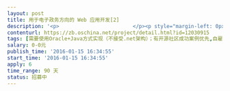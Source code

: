 ```yaml
---                
layout: post       
title: 用于电子政务方向的 Web 应用开发[2]           
description: '<p>                        </p><p style="margin-left: 0px;">现有一个软件开发项目需要外包，为了控制风险，发包人将外包过程拆分成三个阶段来实施，分别为：</p><p>阶段1：用户需求整理或用户需求分析，报酬金额3000元。要求承接方提交《用户需求说明书》或《用户需求分析报告》（承接方可选择其中之一）。</p><p>阶段2：系统概要设计，报酬金额1万元。要求承接方提交《项目概要设计书》。</p><p>阶段3：系统详细设计及实现。报酬金额预计超过20万元（具体由各承接者报价后双方协商确定，需单独订立合同、约定项目金额及支付方式、项目验收标准等），要求承接者提交《项目详细设计》及项目源代码、项目测试报告等一系列软件开发过程文档及结果文档。</p><p>为了确保是真正合适的承接者承接本项目、而不过早的将合适的承接者排除在外，本项目拟同时选择3个承接者展开工作，并根据各自的工作质量、工作进度最终选定一个承接者实际开展阶段3的工作，即另外两个承接者在提交了阶段1的成果或提交了阶段2的成果以后将被淘汰。</p><p><span style="font-size: 0.875rem;">附件是本项目的有关情况基本资料，包括两部分的内容，其一为本项目的总体设计要求，其二为目前已整理文档的目录，基本已经定义了系统的功能。更多详细情况不便公开，潜在承接人报名以后可以向发包人索取。</span></p><p><span style="font-size: 0.875rem;"><br></span></p><p>注意，本项目的最终交付期为90天，其中阶段1的交付期为中标以后5天、阶段2为中标以后10天。本项目的招标时间暂定为10天。</p><h4><br></h4><p>                    </p>'     
contenturl: https://zb.oschina.net/project/detail.html?id=12030915      
tags: [需要使用Oracle+Java方式实现（不接受.net架构）；有开源社区成功案例优先,自雇人士优先。,网站开发]            
salary: 0-0元          
publish_time: '2016-01-15 16:34:55'         
start_time: '2016-01-15 16:34:55'           
apply: 6                   
time_range: 90 天              
status: 招募中                  
---                 
```

